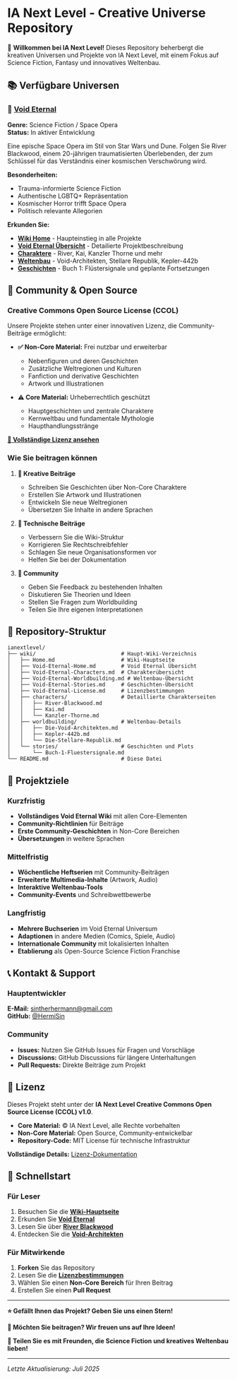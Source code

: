 # IA Next Level - Creative Universe Repository

🌌 **Willkommen bei IA Next Level!** Dieses Repository beherbergt die kreativen Universen und Projekte von IA Next Level, mit einem Fokus auf Science Fiction, Fantasy und innovatives Weltenbau.

## 📚 Verfügbare Universen

### 🚀 [Void Eternal](./wiki/Void-Eternal-Home.md)
**Genre:** Science Fiction / Space Opera  
**Status:** In aktiver Entwicklung  

Eine epische Space Opera im Stil von Star Wars und Dune. Folgen Sie River Blackwood, einem 20-jährigen traumatisierten Überlebenden, der zum Schlüssel für das Verständnis einer kosmischen Verschwörung wird.

**Besonderheiten:**
- Trauma-informierte Science Fiction
- Authentische LGBTQ+ Repräsentation  
- Kosmischer Horror trifft Space Opera
- Politisch relevante Allegorien

**Erkunden Sie:**
- **[Wiki Home](./wiki/Home.md)** - Haupteinstieg in alle Projekte
- **[Void Eternal Übersicht](./wiki/Void-Eternal-Home.md)** - Detailierte Projektbeschreibung
- **[Charaktere](./wiki/Void-Eternal-Characters.md)** - River, Kai, Kanzler Thorne und mehr
- **[Weltenbau](./wiki/Void-Eternal-Worldbuilding.md)** - Void-Architekten, Stellare Republik, Kepler-442b
- **[Geschichten](./wiki/Void-Eternal-Stories.md)** - Buch 1: Flüstersignale und geplante Fortsetzungen

## 🤝 Community & Open Source

### Creative Commons Open Source License (CCOL)
Unsere Projekte stehen unter einer innovativen Lizenz, die Community-Beiträge ermöglicht:

- **✅ Non-Core Material:** Frei nutzbar und erweiterbar
  - Nebenfiguren und deren Geschichten
  - Zusätzliche Weltregionen und Kulturen  
  - Fanfiction und derivative Geschichten
  - Artwork und Illustrationen
  
- **⚠️ Core Material:** Urheberrechtlich geschützt
  - Hauptgeschichten und zentrale Charaktere
  - Kernweltbau und fundamentale Mythologie
  - Haupthandlungsstränge

**[📄 Vollständige Lizenz ansehen](./wiki/Void-Eternal-License.md)**

### Wie Sie beitragen können

1. **🎨 Kreative Beiträge**
   - Schreiben Sie Geschichten über Non-Core Charaktere
   - Erstellen Sie Artwork und Illustrationen
   - Entwickeln Sie neue Weltregionen
   - Übersetzen Sie Inhalte in andere Sprachen

2. **🔧 Technische Beiträge**
   - Verbessern Sie die Wiki-Struktur
   - Korrigieren Sie Rechtschreibfehler
   - Schlagen Sie neue Organisationsformen vor
   - Helfen Sie bei der Dokumentation

3. **💬 Community**
   - Geben Sie Feedback zu bestehenden Inhalten
   - Diskutieren Sie Theorien und Ideen
   - Stellen Sie Fragen zum Worldbuilding
   - Teilen Sie Ihre eigenen Interpretationen

## 📁 Repository-Struktur

```
ianextlevel/
├── wiki/                           # Haupt-Wiki-Verzeichnis
│   ├── Home.md                     # Wiki-Hauptseite
│   ├── Void-Eternal-Home.md        # Void Eternal Übersicht
│   ├── Void-Eternal-Characters.md  # Charakterübersicht
│   ├── Void-Eternal-Worldbuilding.md # Weltenbau-Übersicht
│   ├── Void-Eternal-Stories.md     # Geschichten-Übersicht
│   ├── Void-Eternal-License.md     # Lizenzbestimmungen
│   ├── characters/                 # Detaillierte Charakterseiten
│   │   ├── River-Blackwood.md
│   │   ├── Kai.md
│   │   └── Kanzler-Thorne.md
│   ├── worldbuilding/              # Weltenbau-Details
│   │   ├── Die-Void-Architekten.md
│   │   ├── Kepler-442b.md
│   │   └── Die-Stellare-Republik.md
│   └── stories/                    # Geschichten und Plots
│       └── Buch-1-Fluestersignale.md
└── README.md                       # Diese Datei
```

## 🌟 Projektziele

### Kurzfristig
- **Vollständiges Void Eternal Wiki** mit allen Core-Elementen
- **Community-Richtlinien** für Beiträge
- **Erste Community-Geschichten** in Non-Core Bereichen
- **Übersetzungen** in weitere Sprachen

### Mittelfristig  
- **Wöchentliche Heftserien** mit Community-Beiträgen
- **Erweiterte Multimedia-Inhalte** (Artwork, Audio)
- **Interaktive Weltenbau-Tools**
- **Community-Events** und Schreibwettbewerbe

### Langfristig
- **Mehrere Buchserien** im Void Eternal Universum
- **Adaptionen** in andere Medien (Comics, Spiele, Audio)
- **Internationale Community** mit lokalisierten Inhalten
- **Etablierung** als Open-Source Science Fiction Franchise

## 📞 Kontakt & Support

### Hauptentwickler
**E-Mail:** sintherhermann@gmail.com  
**GitHub:** [@HermiSin](https://github.com/HermiSin)

### Community
- **Issues:** Nutzen Sie GitHub Issues für Fragen und Vorschläge
- **Discussions:** GitHub Discussions für längere Unterhaltungen  
- **Pull Requests:** Direkte Beiträge zum Projekt

## 📜 Lizenz

Dieses Projekt steht unter der **IA Next Level Creative Commons Open Source License (CCOL) v1.0**.

- **Core Material:** © IA Next Level, alle Rechte vorbehalten
- **Non-Core Material:** Open Source, Community-entwickelbar
- **Repository-Code:** MIT License für technische Infrastruktur

**Vollständige Details:** [Lizenz-Dokumentation](./wiki/Void-Eternal-License.md)

## 🚀 Schnellstart

### Für Leser
1. Besuchen Sie die **[Wiki-Hauptseite](./wiki/Home.md)**
2. Erkunden Sie **[Void Eternal](./wiki/Void-Eternal-Home.md)**
3. Lesen Sie über **[River Blackwood](./wiki/characters/River-Blackwood.md)**
4. Entdecken Sie die **[Void-Architekten](./wiki/worldbuilding/Die-Void-Architekten.md)**

### Für Mitwirkende
1. **Forken** Sie das Repository
2. Lesen Sie die **[Lizenzbestimmungen](./wiki/Void-Eternal-License.md)**
3. Wählen Sie einen **Non-Core Bereich** für Ihren Beitrag
4. Erstellen Sie einen **Pull Request**

---

**⭐ Gefällt Ihnen das Projekt? Geben Sie uns einen Stern!**

**🤝 Möchten Sie beitragen? Wir freuen uns auf Ihre Ideen!**

**📢 Teilen Sie es mit Freunden, die Science Fiction und kreatives Weltenbau lieben!**

---

*Letzte Aktualisierung: Juli 2025*